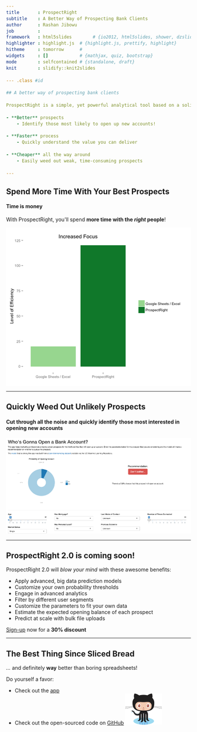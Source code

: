 ```yaml
---
title       : ProspectRight
subtitle    : A Better Way of Prospecting Bank Clients
author      : Rashan Jibowu
job         : 
framework   : html5slides        # {io2012, html5slides, shower, dzslides, ...}
highlighter : highlight.js  # {highlight.js, prettify, highlight}
hitheme     : tomorrow      # 
widgets     : []            # {mathjax, quiz, bootstrap}
mode        : selfcontained # {standalone, draft}
knit        : slidify::knit2slides

--- .class #id 

## A better way of prospecting bank clients

ProspectRight is a simple, yet powerful analytical tool based on a solid data model that provides bank marketers with clear and actionable recommendations

- **Better** prospects
    - Identify those most likely to open up new accounts!

- **Faster** process
    - Quickly understand the value you can deliver

- **Cheaper** all the way around
    - Easily weed out weak, time-consuming prospects

---
```


## Spend More Time With Your Best Prospects

#### Time is money 

With ProspectRight, you'll spend **more time with the _right_ people**!

<img src="assets/fig/unnamed-chunk-1-1.png" title="plot of chunk unnamed-chunk-1" alt="plot of chunk unnamed-chunk-1" style="display: block; margin: auto;" />

---

## Quickly Weed Out Unlikely Prospects

#### Cut through all the noise and quickly identify those most interested in opening new accounts

![SCREENSHOT](assets/img/screenshot-small.png)

---

## ProspectRight 2.0 is coming soon!

ProspectRight 2.0 will _blow your mind_ with these awesome benefits:

- Apply advanced, big data prediction models
- Customize your own probability thresholds
- Engage in advanced analytics
- Filter by different user segments
- Customize the parameters to fit your own data
- Estimate the expected opening balance of each prospect
- Predict at scale with bulk file uploads
    
[Sign-up](https://rashanjibowu.shinyapps.io/shinyapp/) now for a **30% discount** 

---

## The Best Thing Since Sliced Bread

*...* and definitely **way** better than boring spreadsheets!

Do yourself a favor:
- Check out the [app](https://rashanjibowu.shinyapps.io/shinyapp/)
- Check out the open-sourced code on [GitHub](https://github.com/rashanjibowu/bankmarketing/tree/master/shinyapp) ![github](assets/img/github-octocat-small.png)

